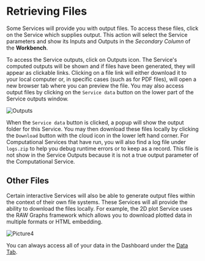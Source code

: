 # Retrieving Files

Some Services will provide you with output files. To access these files, click on the Service which supplies output. This action will select the Service parameters and show its Inputs and Outputs in the *Secondary Column* of the **Workbench**.

To access the Service outputs, click on Outputs icon. The Service's computed outputs will be shown and if files have been generated, they will appear as clickable links. Clicking on a file link will either download it to your local computer or, in specific cases (such as for PDF files), will open a new browser tab where you can preview the file. You may also access output files by clicking on the ```Service data``` button on the lower part of the Service outputs window. 

![Outputs](https://github.com/ITISFoundation/osparc-manual/assets/18575092/e142ac23-05f4-46f7-b72d-bf4a8765dc79)

When the ```Service data``` button is clicked, a popup will show the output folder for this Service. You may then download these files locally by clicking the ```Download``` button with the cloud icon in the lower left hand corner. For Computational Services that have run, you will also find a log file under ```logs.zip``` to help you debug runtime errors or to keep as a record. This file is not show in the Service Outputs because it is not a true output parameter of the Computational Service.


## Other Files

Certain interactive Services will also be able to generate output files within the context of their own file systems. These Services will all provide the ability to download the files locally. For example, the 2D plot Service uses the RAW Graphs framework which allows you to download plotted data in multiple formats or HTML embedding.

![Picture4](https://user-images.githubusercontent.com/32800795/61419227-91557580-a8fd-11e9-8f93-9d56ab49faf6.png)

You can always access all of your data in the Dashboard under the [Data Tab](/docs/platform_introduction/Data.md).